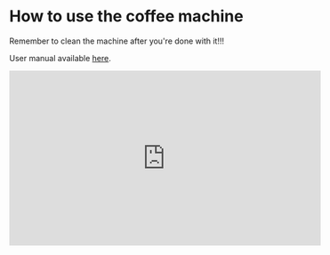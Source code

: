 # How to use the coffee machine

Remember to clean the machine after you're done with it!!!

User manual available [here](https://www.cuisinart.com/share/pdf/manuals/dgb-625bc.pdf).

<iframe width="560" height="315" src="https://www.youtube.com/embed/ajJJc8s--EA" frameborder="0" allowfullscreen></iframe>
